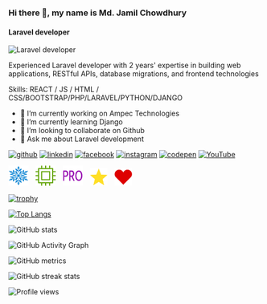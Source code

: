 ### Hi there 👋, my name is Md. Jamil Chowdhury
#### Laravel developer
![Laravel developer](https://www.upinside.com.br/uploads/courses/2020/11/laravel-developer-1604669669.png)

Experienced Laravel developer with 2 years' expertise in building web applications, RESTful APIs, database migrations, and frontend technologies

Skills:  REACT / JS / HTML / CSS/BOOTSTRAP/PHP/LARAVEL/PYTHON/DJANGO

- 🔭 I’m currently working on Ampec Technologies 
- 🌱 I’m currently learning Django 
- 👯 I’m looking to collaborate on Github 
- 💬 Ask me about Laravel development 


[<img src='https://cdn.jsdelivr.net/npm/simple-icons@3.0.1/icons/github.svg' alt='github' height='40'>](https://github.com/https://github.com/chowdhury-jamil-jc-787)  [<img src='https://cdn.jsdelivr.net/npm/simple-icons@3.0.1/icons/linkedin.svg' alt='linkedin' height='40'>](https://www.linkedin.com/in/https://www.linkedin.com/in/md-jamil-chowdhury-16a5a0171//)  [<img src='https://cdn.jsdelivr.net/npm/simple-icons@3.0.1/icons/facebook.svg' alt='facebook' height='40'>](https://www.facebook.com/https://www.facebook.com/jc787.md?mibextid=ZbWKwL)  [<img src='https://cdn.jsdelivr.net/npm/simple-icons@3.0.1/icons/instagram.svg' alt='instagram' height='40'>](https://www.instagram.com/md.jc_2/)  [<img src='https://cdn.jsdelivr.net/npm/simple-icons@3.0.1/icons/codepen.svg' alt='codepen' height='40'>](https://codepen.io/https://codepen.io/mdjc787)  [<img src='https://cdn.jsdelivr.net/npm/simple-icons@3.0.1/icons/youtube.svg' alt='YouTube' height='40'>](https://www.youtube.com/channel/https://youtube.com/@jclisa)  

<a href='https://archiveprogram.github.com/'><img src='https://raw.githubusercontent.com/acervenky/animated-github-badges/master/assets/acbadge.gif' width='40' height='40'></a> <a href='https://docs.github.com/en/developers'><img src='https://raw.githubusercontent.com/acervenky/animated-github-badges/master/assets/devbadge.gif' width='40' height='40'></a> <a href='https://github.com/pricing'><img src='https://raw.githubusercontent.com/acervenky/animated-github-badges/master/assets/pro.gif' width='40' height='40'></a> <a href='https://stars.github.com/'><img src='https://raw.githubusercontent.com/acervenky/animated-github-badges/master/assets/starbadge.gif' width='35' height='35'></a> <a href='https://docs.github.com/en/github/supporting-the-open-source-community-with-github-sponsors'><img src='https://raw.githubusercontent.com/acervenky/animated-github-badges/master/assets/sponsorbadge.gif' width='35' height='35'></a> 

[![trophy](https://github-profile-trophy.vercel.app/?username=https://github.com/chowdhury-jamil-jc-787)](https://github.com/ryo-ma/github-profile-trophy)

[![Top Langs](https://github-readme-stats.vercel.app/api/top-langs/?username=https://github.com/chowdhury-jamil-jc-787)](https://github.com/anuraghazra/github-readme-stats)

![GitHub stats](https://github-readme-stats.vercel.app/api?username=https://github.com/chowdhury-jamil-jc-787&show_icons=true)  

![GitHub Activity Graph](https://activity-graph.herokuapp.com/graph?username=https://github.com/chowdhury-jamil-jc-787)  

![GitHub metrics](https://metrics.lecoq.io/https://github.com/chowdhury-jamil-jc-787)  

![GitHub streak stats](https://streak-stats.demolab.com/?user=https://github.com/chowdhury-jamil-jc-787)  

![Profile views](https://gpvc.arturio.dev/https://github.com/chowdhury-jamil-jc-787)  
